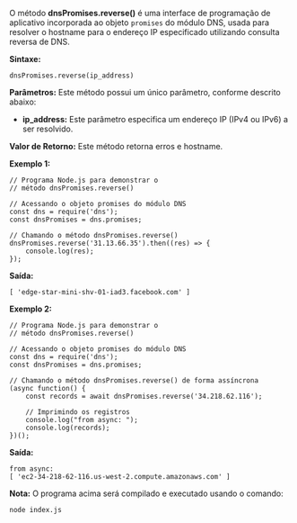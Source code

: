 O método **dnsPromises.reverse()** é uma interface de programação de aplicativo incorporada ao objeto `promises` do módulo DNS, usada para resolver o hostname para o endereço IP especificado utilizando consulta reversa de DNS.

**Sintaxe:**

```
dnsPromises.reverse(ip_address)
```

**Parâmetros:** Este método possui um único parâmetro, conforme descrito abaixo:

- **ip_address:** Este parâmetro especifica um endereço IP (IPv4 ou IPv6) a ser resolvido.

**Valor de Retorno:** Este método retorna erros e hostname.

**Exemplo 1:**

```
// Programa Node.js para demonstrar o
// método dnsPromises.reverse()

// Acessando o objeto promises do módulo DNS
const dns = require('dns');
const dnsPromises = dns.promises;

// Chamando o método dnsPromises.reverse()
dnsPromises.reverse('31.13.66.35').then((res) => {
    console.log(res);
});
```

**Saída:**

```
[ 'edge-star-mini-shv-01-iad3.facebook.com' ]
```

**Exemplo 2:**

```
// Programa Node.js para demonstrar o
// método dnsPromises.reverse()

// Acessando o objeto promises do módulo DNS
const dns = require('dns');
const dnsPromises = dns.promises;

// Chamando o método dnsPromises.reverse() de forma assíncrona
(async function() {
    const records = await dnsPromises.reverse('34.218.62.116');
    
    // Imprimindo os registros
    console.log("from async: ");
    console.log(records);   
})();
```

**Saída:**

```
from async:
[ 'ec2-34-218-62-116.us-west-2.compute.amazonaws.com' ]
```

**Nota:** O programa acima será compilado e executado usando o comando:

```
node index.js
```




